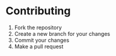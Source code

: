 # Contributing
1. Fork the repository
2. Create a new branch for your changes
3. Commit your changes
4. Make a pull request
